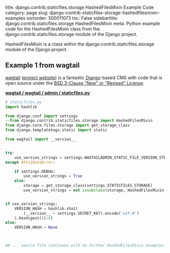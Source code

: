 title: django.contrib.staticfiles.storage HashedFilesMixin Example Code
category: page
slug: django-contrib-staticfiles-storage-hashedfilesmixin-examples
sortorder: 500011073
toc: False
sidebartitle: django.contrib.staticfiles.storage HashedFilesMixin
meta: Python example code for the HashedFilesMixin class from the django.contrib.staticfiles.storage module of the Django project.


HashedFilesMixin is a class within the django.contrib.staticfiles.storage module of the Django project.


## Example 1 from wagtail
[wagtail](https://github.com/wagtail/wagtail)
([project website](https://wagtail.io/)) is a fantastic
[Django](/django.html)-based CMS with code that is open source
under the
[BSD 3-Clause "New" or "Revised" License](https://github.com/wagtail/wagtail/blob/master/LICENSE).

[**wagtail / wagtail / admin / staticfiles.py**](https://github.com/wagtail/wagtail/blob/master/wagtail/admin/staticfiles.py)

```python
# staticfiles.py
import hashlib

from django.conf import settings
~~from django.contrib.staticfiles.storage import HashedFilesMixin
from django.core.files.storage import get_storage_class
from django.templatetags.static import static

from wagtail import __version__


try:
    use_version_strings = settings.WAGTAILADMIN_STATIC_FILE_VERSION_STRINGS
except AttributeError:

    if settings.DEBUG:
        use_version_strings = True
    else:
        storage = get_storage_class(settings.STATICFILES_STORAGE)
        use_version_strings = not issubclass(storage, HashedFilesMixin)


if use_version_strings:
    VERSION_HASH = hashlib.sha1(
        (__version__ + settings.SECRET_KEY).encode('utf-8')
    ).hexdigest()[:8]
else:
    VERSION_HASH = None



## ... source file continues with no further HashedFilesMixin examples...

```

